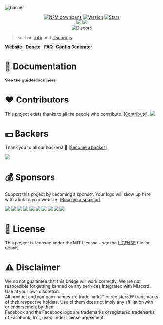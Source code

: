 ![banner](https://miscord.net/img/banner.png)

<p align="center">
  <a href="https://npmjs.org/package/miscord"><img src="https://img.shields.io/npm/dt/miscord.svg?style=for-the-badge" alt="NPM downloads"></a>
  <a href="https://npmjs.org/package/miscord"><img src="https://img.shields.io/npm/v/miscord.svg?style=for-the-badge" alt="Version"></a>
  <a href="https://npmjs.org/package/miscord"><img src="https://img.shields.io/github/stars/miscord/miscord.svg?style=for-the-badge" alt="Stars"></a>
  <br />
  <a href="#backers" alt="Backers on Open Collective"><img src="https://opencollective.com/miscord/backers/badge.svg?style=for-the-badge" /></a> 
  <a href="#sponsors" alt="Sponsors on Open Collective"><img src="https://opencollective.com/miscord/sponsors/badge.svg?style=for-the-badge" /></a>
  <br />
  <a href="https://discord.gg/DkmTvVz"><img src="https://discordapp.com/api/guilds/431471556540104724/embed.png" alt="Discord"></a>
</p>

> Built on [libfb](https://github.com/ChatPlug/libfb-js) and [discord.js](https://discord.js.org)

**[Website](https://miscord.net/)** &nbsp;
**[Donate](https://paypal.me/Bjornskjald)** &nbsp;
**[FAQ](https://docs.miscord.net/faq)** &nbsp;
**[Config Generator](https://miscord.net/config-generator.html)** &nbsp;

# :memo: Documentation

**See the guide/docs [here](https://docs.miscord.net)**

# :heart: Contributors

This project exists thanks to all the people who contribute. [[Contribute](CONTRIBUTING.md)].
<a href="https://github.com/miscord/miscord/graphs/contributors"><img src="https://opencollective.com/miscord/contributors.svg?width=890&button=false" /></a>


# :dollar: Backers

Thank you to all our backers! 🙏 [[Become a backer](https://opencollective.com/miscord#backer)]

<a href="https://opencollective.com/miscord#backers" target="_blank"><img src="https://opencollective.com/miscord/backers.svg?width=890"></a>


# :moneybag: Sponsors

Support this project by becoming a sponsor. Your logo will show up here with a link to your website. [[Become a sponsor](https://opencollective.com/miscord#sponsor)]

<a href="https://opencollective.com/miscord/sponsor/0/website" target="_blank"><img src="https://opencollective.com/miscord/sponsor/0/avatar.svg"></a>
<a href="https://opencollective.com/miscord/sponsor/1/website" target="_blank"><img src="https://opencollective.com/miscord/sponsor/1/avatar.svg"></a>
<a href="https://opencollective.com/miscord/sponsor/2/website" target="_blank"><img src="https://opencollective.com/miscord/sponsor/2/avatar.svg"></a>
<a href="https://opencollective.com/miscord/sponsor/3/website" target="_blank"><img src="https://opencollective.com/miscord/sponsor/3/avatar.svg"></a>
<a href="https://opencollective.com/miscord/sponsor/4/website" target="_blank"><img src="https://opencollective.com/miscord/sponsor/4/avatar.svg"></a>
<a href="https://opencollective.com/miscord/sponsor/5/website" target="_blank"><img src="https://opencollective.com/miscord/sponsor/5/avatar.svg"></a>
<a href="https://opencollective.com/miscord/sponsor/6/website" target="_blank"><img src="https://opencollective.com/miscord/sponsor/6/avatar.svg"></a>
<a href="https://opencollective.com/miscord/sponsor/7/website" target="_blank"><img src="https://opencollective.com/miscord/sponsor/7/avatar.svg"></a>
<a href="https://opencollective.com/miscord/sponsor/8/website" target="_blank"><img src="https://opencollective.com/miscord/sponsor/8/avatar.svg"></a>
<a href="https://opencollective.com/miscord/sponsor/9/website" target="_blank"><img src="https://opencollective.com/miscord/sponsor/9/avatar.svg"></a>

# :scroll: License
This project is licensed under the MIT License - see the [LICENSE](LICENSE.md) file for details.


# :warning: Disclaimer

We do not guarantee that this bridge will work correctly. We are not responsible for getting banned on any serivices integrated with Miscord. Use at your own discretion.  
All product and company names are trademarks™ or registered® trademarks of their respective holders. Use of them does not imply any affiliation with or endorsement by them.  
Facebook and the Facebook logo are trademarks or registered trademarks of Facebook, Inc., used under license agreement.
